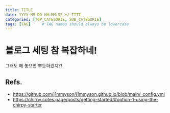 ```yaml
---
title: TITLE
date: YYYY-MM-DD HH:MM:SS +/-TTTT
categories: [TOP_CATEGORIE, SUB_CATEGORIE]
tags: [TAG]     # TAG names should always be lowercase
---
```


# 블로그 세팅 참 복잡하네!
그래도 해 놓으면 뿌듯하겠지?!

## Refs.
- https://github.com/j1mmyson/j1mmyson.github.io/blob/main/_config.yml
- https://chirpy.cotes.page/posts/getting-started/#option-1-using-the-chirpy-starter
